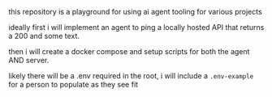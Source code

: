 this repository is a playground for using ai agent tooling for various projects

ideally first i will implement an agent to ping a locally hosted API that returns a 200 and some text. 

then i will create a docker compose and setup scripts for both the agent AND server. 

likely there will be a .env required in the root, i will include a `.env-example` for a person to populate as they see fit

